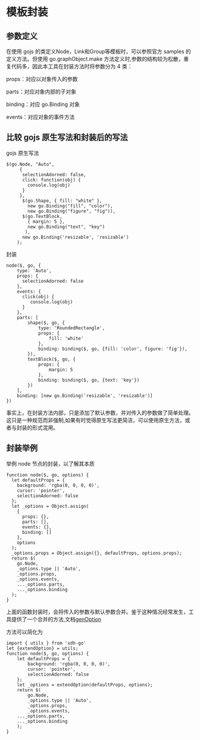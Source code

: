 # 模板封装

## 参数定义

在使用 gojs 的类定义Node，Link和Group等模板时，可以参照官方 samples 的定义方法。但使用 go.graphObject.make 方法定义时,参数的结构较为松散，重复代码多，因此本工具在封装方法时将参数分为 4 类：

props：对应以对象传入的参数

parts：对应对象内部的子对象

binding：对应 go.Binding 对象

events：对应对象的事件方法

## 比较 gojs 原生写法和封装后的写法

gojs 原生写法

```
$(go.Node, "Auto",
     {
      selectionAdorned: false,
      click: function(obj) {
        console.log(obj)
      }
     },
      $(go.Shape, { fill: "white" },
        new go.Binding("fill", "color"),
        new go.Binding("figure", "fig")),
      $(go.TextBlock,
        { margin: 5 },
        new go.Binding("text", "key")
       ),
      new go.Binding('resizable', 'resizable')
    );
```

封装

```
node($, go, {
    type: 'Auto',
    props: {
      selectionAdorned: false
    },
    events: {
      click(obj) {
         console.log(obj)
      }
    },
    parts: [
        shape($, go, {
            type: 'RoundedRectangle',
            props: {
                fill: 'white'
            },
            binding: binding($, go, {fill: 'color', figure: 'fig'}),
        }),
        textBlock($, go, {
            props: {
                margin: 5
            },
            binding: binding($, go, {text: 'key'})
        })
    ],
    binding: [new go.Binding('resizable', 'resizable')]
})
```

事实上，在封装方法内部，只是添加了默认参数，并对传入的参数做了简单处理。这只是一种规范而非强制,如果有时觉得原生写法更简洁，可以使用原生方法，或者与封装的形式混用。

## 封装举例

举例 node 节点的封装，以了解其本质

```
function node($, go, options) {
  let defaultProps = {
    background: 'rgba(0, 0, 0, 0)',
    cursor: 'pointer',
    selectionAdorned: false
  };
  let _options = Object.assign(
    {
      props: {},
      parts: [],
      events: {},
      binding: []
    },
    options
  );
  _options.props = Object.assign({}, defaultProps, options.props);
  return $(
    go.Node,
    _options.type || 'Auto',
    _options.props,
    _options.events,
    ..._options.parts,
    ..._options.binding
  );
}
```

上面的函数封装时，会将传入的参数与默认参数合并。鉴于这种情况经常发生，工具提供了一个合并的方法,文档[genOption](/api.html?url=/xdh-go/doc/utils_node-parts_util_fun.js.html)

方法可以简化为

```
import { utils } from 'xdh-go'
let {extendOption} = utils;
function node($, go, options) {
    let defaultProps = {
        background: 'rgba(0, 0, 0, 0)',
        cursor: 'pointer',
        selectionAdorned: false
    };
    let _options = extendOption(defaultProps, options);
    return $(
        go.Node,
        _options.type || 'Auto',
        _options.props,
        _options.events,
    ..._options.parts,
    ..._options.binding
    );
}
```
